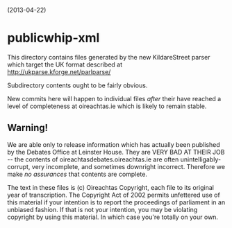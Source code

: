 (2013-04-22)

publicwhip-xml
==============

This directory contains files generated by the new KildareStreet parser which target the UK format described
at http://ukparse.kforge.net/parlparse/

Subdirectory contents ought to be fairly obvious.

New commits here will happen to individual files *after* their have reached a level of completeness at oireachtas.ie 
which is likely to remain stable.

Warning!
--------

We are able only to release information which has actually been published by the Debates Office at Leinster House. 
They are VERY BAD AT THEIR JOB -- the contents of oireachtasdebates.oireachtas.ie are often unintelligably-corrupt, 
very incomplete, and sometimes downright incorrect. Therefore we make *no assurances* that contents are complete.

The text in these files is (c) Oireachtas Copyright, each file to its original year of transcription.  The Copyright
Act of 2002 permits unfettered use of this material if your intention is to report the proceedings of parliament
in an unbiased fashion.  If that is not your intention, you may be violating copyright by using this material. 
In which case you're totally on your own.

